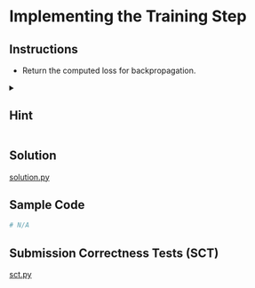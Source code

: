 # Implementing the Training Step

## Instructions

- Return the computed loss for backpropagation.

<details><summary><h2>Hint</h2></summary>

```python
return ____
```

</details>

## Solution

[solution.py](https://github.com/bidata-io/dc-scalable-ai/blob/main/ch_2/exercises/2_1/2/3/solution.py)

## Sample Code

```python
# N/A 
```

## Submission Correctness Tests (SCT)

[sct.py](https://github.com/bidata-io/dc-scalable-ai/blob/main/ch_2/exercises/2_1/2/3/sct.py)
